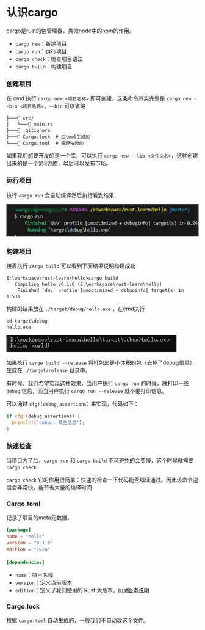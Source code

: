 # 认识cargo

cargo是rust的包管理器，类似node中的npm的作用。

- `cargo new`：新建项目
- `cargo run`：运行项目
- `cargo check`：检查项目语法
- `cargo build`：构建项目

### 创建项目

在 cmd 执行 `cargo new <项目名称>` 即可创建，这条命令其实完整是 `cargo new --bin <项目名称>`，`--bin` 可以省略

```text
├───📁 src/
│   └───📄 main.rs
├───📄 .gitignore
├───📄 Cargo.lock  # 由toml生成的
└───📄 Cargo.toml  # 管理依赖的
```

如果我们想要开发的是一个库，可以执行 `cargo new --lib <文件夹名>`，这种创建出来的是一个第3方库，以后可以发布市场。







### 运行项目

执行 `cargo run` 会自动编译然后执行看到结果

![image-20250409214217245](img/002-helloworld/image-20250409214217245.png)

### 构建项目

接着执行 `cargo build` 可以看到下面结果说明构建成功

```text
E:\workspace\rust-learn\hello>cargo build
   Compiling hello v0.1.0 (E:\workspace\rust-learn\hello)
    Finished `dev` profile [unoptimized + debuginfo] target(s) in 1.53s
```

构建的结果放在 `./target/debug/hello.exe` ，在cmd执行

```shell
cd target\debug
hello.exe
```

![image-20250409211003692](img/002-helloworld/image-20250409211003692.png)

如果执行 `carge build --release` 将打包出更小体积的包（去掉了debug信息）生成在 `./target/release` 目录中。

有时候，我们希望实现这种效果，当用户执行 `cargo run` 的时候，就打印一些 `debug` 信息，而当用户执行 `cargo run --release` 就不要打印信息。

可以通过 `cfg!(debug_assertions)` 来实现，代码如下：

```rust
if cfg!(debug_assertions) {
  println!("debug: 某些信息");
}
```

### 快速检查

当项目大了后，`cargo run` 和 `cargo build` 不可避免的会变慢，这个时候就需要 `cargo check`

`cargo check` 它的作用很简单：快速的检查一下代码能否编译通过。因此该命令速度会非常快，能节省大量的编译时间

### Cargo.toml

记录了项目的meta元数据，

```toml
[package]
name = "hello"
version = "0.1.0"
edition = "2024"

[dependencies]
```

- `name`：项目名称
- `version`：定义当前版本
- `edition`：定义了我们使用的 Rust 大版本，[rust版本说明](https://course.rs/appendix/rust-version.html)

### Cargo.lock

根据 `cargo.toml` 自动生成的，一般我们不自动改这个文件。